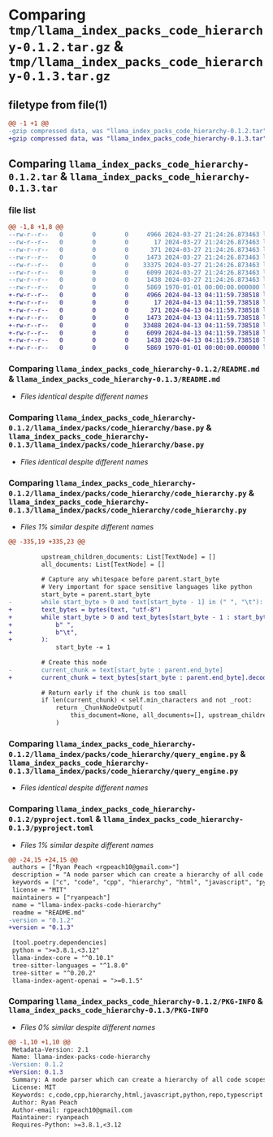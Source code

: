 # Comparing `tmp/llama_index_packs_code_hierarchy-0.1.2.tar.gz` & `tmp/llama_index_packs_code_hierarchy-0.1.3.tar.gz`

## filetype from file(1)

```diff
@@ -1 +1 @@
-gzip compressed data, was "llama_index_packs_code_hierarchy-0.1.2.tar", max compression
+gzip compressed data, was "llama_index_packs_code_hierarchy-0.1.3.tar", max compression
```

## Comparing `llama_index_packs_code_hierarchy-0.1.2.tar` & `llama_index_packs_code_hierarchy-0.1.3.tar`

### file list

```diff
@@ -1,8 +1,8 @@
--rw-r--r--   0        0        0     4966 2024-03-27 21:24:26.873463 llama_index_packs_code_hierarchy-0.1.2/README.md
--rw-r--r--   0        0        0       17 2024-03-27 21:24:26.873463 llama_index_packs_code_hierarchy-0.1.2/llama_index/packs/code_hierarchy/BUILD
--rw-r--r--   0        0        0      371 2024-03-27 21:24:26.873463 llama_index_packs_code_hierarchy-0.1.2/llama_index/packs/code_hierarchy/__init__.py
--rw-r--r--   0        0        0     1473 2024-03-27 21:24:26.873463 llama_index_packs_code_hierarchy-0.1.2/llama_index/packs/code_hierarchy/base.py
--rw-r--r--   0        0        0    33375 2024-03-27 21:24:26.873463 llama_index_packs_code_hierarchy-0.1.2/llama_index/packs/code_hierarchy/code_hierarchy.py
--rw-r--r--   0        0        0     6099 2024-03-27 21:24:26.873463 llama_index_packs_code_hierarchy-0.1.2/llama_index/packs/code_hierarchy/query_engine.py
--rw-r--r--   0        0        0     1438 2024-03-27 21:24:26.873463 llama_index_packs_code_hierarchy-0.1.2/pyproject.toml
--rw-r--r--   0        0        0     5869 1970-01-01 00:00:00.000000 llama_index_packs_code_hierarchy-0.1.2/PKG-INFO
+-rw-r--r--   0        0        0     4966 2024-04-13 04:11:59.738518 llama_index_packs_code_hierarchy-0.1.3/README.md
+-rw-r--r--   0        0        0       17 2024-04-13 04:11:59.738518 llama_index_packs_code_hierarchy-0.1.3/llama_index/packs/code_hierarchy/BUILD
+-rw-r--r--   0        0        0      371 2024-04-13 04:11:59.738518 llama_index_packs_code_hierarchy-0.1.3/llama_index/packs/code_hierarchy/__init__.py
+-rw-r--r--   0        0        0     1473 2024-04-13 04:11:59.738518 llama_index_packs_code_hierarchy-0.1.3/llama_index/packs/code_hierarchy/base.py
+-rw-r--r--   0        0        0    33488 2024-04-13 04:11:59.738518 llama_index_packs_code_hierarchy-0.1.3/llama_index/packs/code_hierarchy/code_hierarchy.py
+-rw-r--r--   0        0        0     6099 2024-04-13 04:11:59.738518 llama_index_packs_code_hierarchy-0.1.3/llama_index/packs/code_hierarchy/query_engine.py
+-rw-r--r--   0        0        0     1438 2024-04-13 04:11:59.738518 llama_index_packs_code_hierarchy-0.1.3/pyproject.toml
+-rw-r--r--   0        0        0     5869 1970-01-01 00:00:00.000000 llama_index_packs_code_hierarchy-0.1.3/PKG-INFO
```

### Comparing `llama_index_packs_code_hierarchy-0.1.2/README.md` & `llama_index_packs_code_hierarchy-0.1.3/README.md`

 * *Files identical despite different names*

### Comparing `llama_index_packs_code_hierarchy-0.1.2/llama_index/packs/code_hierarchy/base.py` & `llama_index_packs_code_hierarchy-0.1.3/llama_index/packs/code_hierarchy/base.py`

 * *Files identical despite different names*

### Comparing `llama_index_packs_code_hierarchy-0.1.2/llama_index/packs/code_hierarchy/code_hierarchy.py` & `llama_index_packs_code_hierarchy-0.1.3/llama_index/packs/code_hierarchy/code_hierarchy.py`

 * *Files 1% similar despite different names*

```diff
@@ -335,19 +335,23 @@
 
         upstream_children_documents: List[TextNode] = []
         all_documents: List[TextNode] = []
 
         # Capture any whitespace before parent.start_byte
         # Very important for space sensitive languages like python
         start_byte = parent.start_byte
-        while start_byte > 0 and text[start_byte - 1] in (" ", "\t"):
+        text_bytes = bytes(text, "utf-8")
+        while start_byte > 0 and text_bytes[start_byte - 1 : start_byte] in (
+            b" ",
+            b"\t",
+        ):
             start_byte -= 1
 
         # Create this node
-        current_chunk = text[start_byte : parent.end_byte]
+        current_chunk = text_bytes[start_byte : parent.end_byte].decode()
 
         # Return early if the chunk is too small
         if len(current_chunk) < self.min_characters and not _root:
             return _ChunkNodeOutput(
                 this_document=None, all_documents=[], upstream_children_documents=[]
             )
```

### Comparing `llama_index_packs_code_hierarchy-0.1.2/llama_index/packs/code_hierarchy/query_engine.py` & `llama_index_packs_code_hierarchy-0.1.3/llama_index/packs/code_hierarchy/query_engine.py`

 * *Files identical despite different names*

### Comparing `llama_index_packs_code_hierarchy-0.1.2/pyproject.toml` & `llama_index_packs_code_hierarchy-0.1.3/pyproject.toml`

 * *Files 1% similar despite different names*

```diff
@@ -24,15 +24,15 @@
 authors = ["Ryan Peach <rgpeach10@gmail.com>"]
 description = "A node parser which can create a hierarchy of all code scopes in a directory."
 keywords = ["c", "code", "cpp", "hierarchy", "html", "javascript", "python", "repo", "typescript"]
 license = "MIT"
 maintainers = ["ryanpeach"]
 name = "llama-index-packs-code-hierarchy"
 readme = "README.md"
-version = "0.1.2"
+version = "0.1.3"
 
 [tool.poetry.dependencies]
 python = ">=3.8.1,<3.12"
 llama-index-core = "^0.10.1"
 tree-sitter-languages = "^1.8.0"
 tree-sitter = "^0.20.2"
 llama-index-agent-openai = ">=0.1.5"
```

### Comparing `llama_index_packs_code_hierarchy-0.1.2/PKG-INFO` & `llama_index_packs_code_hierarchy-0.1.3/PKG-INFO`

 * *Files 0% similar despite different names*

```diff
@@ -1,10 +1,10 @@
 Metadata-Version: 2.1
 Name: llama-index-packs-code-hierarchy
-Version: 0.1.2
+Version: 0.1.3
 Summary: A node parser which can create a hierarchy of all code scopes in a directory.
 License: MIT
 Keywords: c,code,cpp,hierarchy,html,javascript,python,repo,typescript
 Author: Ryan Peach
 Author-email: rgpeach10@gmail.com
 Maintainer: ryanpeach
 Requires-Python: >=3.8.1,<3.12
```

